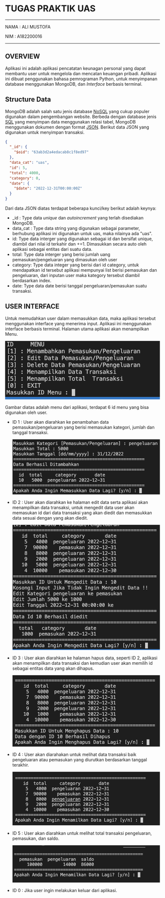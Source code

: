 # TUGAS PRAKTIK UAS

---

NAMA : ALI MUSTOFA

NIM : A182200016

---

## OVERVIEW

Aplikasi ini adalah aplikasi pencatatan keunagan personal yang dapat membantu user untuk mengelola dan mencatan keuangan pribadi. Aplikasi ini dibuat penggunakan bahasa pemrograman Python, untuk menyimpanan database menggunakan MongoDB, dan *Interface* berbasis terminal.

## Structure Data

MongoDB adalah salah satu jenis database [NoSQL](https://www.niagahoster.co.id/blog/nosql-adalah/) yang cukup populer digunakan dalam pengembangan website. Berbeda dengan database jenis [SQL](https://www.niagahoster.co.id/blog/apa-itu-query-sql/) yang menyimpan data menggunakan relasi tabel, MongoDB menggunakan dokumen dengan format [JSON](https://www.niagahoster.co.id/blog/json-adalah/). Berikut data JSON yang digunakan untuk menyimpan transaksi.

```json
{
  "_id": {
    "$oid": "63ab3d2a4edacab8c1f8ed97"
  },
  "data_cat": "uas",
  "id": 5,
  "total": 4000,
  "category": 0,
  "date": {
    "$date": "2022-12-31T00:00:00Z"
  }
}
```

Dari data JSON diatas terdapat beberapa kunci/key berikut adalah keynya:

* _id : Type data *unique* dan *autoincrement* yang terlah disediakan MongoDB.
* data_cat : Type data string yang digunakan sebagai parameter, berhubung aplikasi ini digunakan untuk uas, maka nilainya ada "uas".
* id: Type data interger yang digunakan sebagai id dan bersifat unique, diambil dari nilai id terkahir dan +=1. Dimasukkan secara auto oleh aplikasi sebagai entitas dari suatu data.
* total: Type data interger yang berisi jumlah uang pemasukan/pengeluaran yang dimasukan oleh user
* category: Type data integer yang berisi dari id category, untuk mendapatkan id tersebut aplikasi mempunyai list berisi pemasukan dan pengeluaran, dari inputan user maka kategory tersebut diambil berdasarkan index.
* date: Type data date berisi tanggal pengeluaran/pemasukan suatu transaksi.

## USER INTERFACE

Untuk memudahkan user dalam memasukkan data, maka aplikasi tersebut menggunakan interface yang menerima input. Aplikasi ini menggunakan interface berbasis terminal. Halaman utama aplikasi akan menampilkan Menu.

![1672429646140](image/README/1672429646140.png)

Gambar diatas adalah menu dari aplikasi, terdapat 6 id menu yang bisa digunakan oleh user.

* ID 1 : User akan diarahkan ke penambahan data pemasukan/pengeluaran yang berisi memasukan kategori, jumlah dan tanggal transaksi.

  ![1672429812879](image/README/1672429812879.png)
* ID 2 : User akan diarahkan ke halaman edit data serta aplikasi akan menampilkan data transaksi, untuk mengedit data user akan memasukan id dari data transaksi yang akan diedit dan memasukkan data sesuai dengan yang akan diedit.

  ![1672429969255](image/README/1672429969255.png)
* ID 3 : User akan diarahkan ke halaman hapus data, seperti ID 2, aplikasi akan menampilkan data transaksi dan kemudian user akan memilih id sebagai entitas data yang akan dihapus.

  ![1672430060296](image/README/1672430060296.png)
* ID 4 : User akan diarahakan untuk melihat data transaksi baik pengeluaran atau pemasukan yang diurutkan berdasarkan tanggal terakhir.

  ![1672430144265](image/README/1672430144265.png)
* ID 5 : User akan diarahkan untuk melihat total transaksi pengeluaran, pemasukan, dan saldo.

  ![1672430199129](image/README/1672430199129.png)
* ID 0 : Jika user ingin melakukan keluar dari aplikasi.